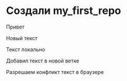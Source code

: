 # Создали my_first_repo

Привет

Новый текст


Текст локально

Добавил текст в новой ветке

Разрешаем конфликт текст в браузере
